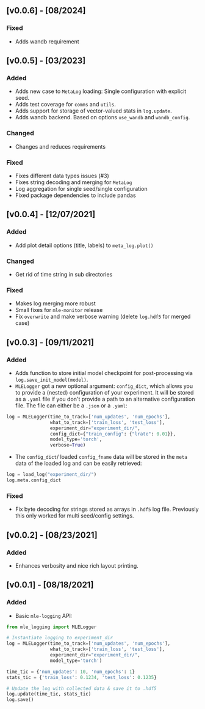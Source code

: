 ## [v0.0.6] - [08/2024]

### Fixed

- Adds wandb requirement

## [v0.0.5] - [03/2023]

### Added

- Adds new case to `MetaLog` loading: Single configuration with explicit seed.
- Adds test coverage for `comms` and `utils`.
- Adds support for storage of vector-valued stats in `log.update`.
- Adds wandb backend. Based on options `use_wandb` and `wandb_config`.

### Changed

- Changes and reduces requirements

### Fixed

- Fixes different data types issues (#3)
- Fixes string decoding and merging for `MetaLog`
- Log aggregation for single seed/single configuration
- Fixed package dependencies to include pandas

## [v0.0.4] - [12/07/2021]

### Added

- Add plot detail options (title, labels) to `meta_log.plot()`

### Changed

- Get rid of time string in sub directories

### Fixed

- Makes log merging more robust
- Small fixes for `mle-monitor` release
- Fix `overwrite` and make verbose warning (delete `log.hdf5` for merged case)

## [v0.0.3] - [09/11/2021]

### Added

- Adds function to store initial model checkpoint for post-processing via `log.save_init_model(model)`.
- `MLELogger` got a new optional argument: `config_dict`, which allows you to provide a (nested) configuration of your experiment. It  will be stored as a `.yaml` file if you don't provide a path to an alternative configuration file. The file can either be a `.json` or a `.yaml`:

```python
log = MLELogger(time_to_track=['num_updates', 'num_epochs'],
                what_to_track=['train_loss', 'test_loss'],
                experiment_dir="experiment_dir/",
                config_dict={"train_config": {"lrate": 0.01}},
                model_type='torch',
                verbose=True)
```

- The `config_dict`/ loaded `config_fname` data will be stored in the `meta` data of the loaded log and can be easily retrieved:

```python
log = load_log("experiment_dir/")
log.meta.config_dict
```

### Fixed

- Fix byte decoding for strings stored as arrays in `.hdf5` log file. Previously this only worked for multi seed/config settings.

## [v0.0.2] - [08/23/2021]

### Added

- Enhances verbosity and nice rich layout printing.

## [v0.0.1] - [08/18/2021]

### Added

- Basic `mle-logging` API:

```python
from mle_logging import MLELogger

# Instantiate logging to experiment_dir
log = MLELogger(time_to_track=['num_updates', 'num_epochs'],
                what_to_track=['train_loss', 'test_loss'],
                experiment_dir="experiment_dir/",
                model_type='torch')

time_tic = {'num_updates': 10, 'num_epochs': 1}
stats_tic = {'train_loss': 0.1234, 'test_loss': 0.1235}

# Update the log with collected data & save it to .hdf5
log.update(time_tic, stats_tic)
log.save()
```
